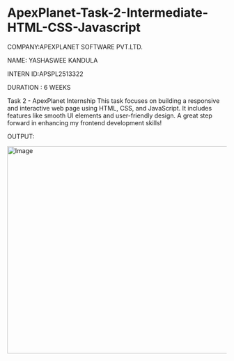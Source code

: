 # ApexPlanet-Task-2-Intermediate-HTML-CSS-Javascript

COMPANY:APEXPLANET SOFTWARE PVT.LTD.

NAME: YASHASWEE KANDULA

INTERN ID:APSPL2513322

DURATION : 6 WEEKS

Task 2 - ApexPlanet Internship
This task focuses on building a responsive and interactive web page using HTML, CSS, and JavaScript.
It includes features like smooth UI elements and user-friendly design.
A great step forward in enhancing my frontend development skills!

OUTPUT:

<img width="1281" height="477" alt="Image" src="https://github.com/user-attachments/assets/8a27401e-e01f-466f-9281-fd443eff38bf" />
